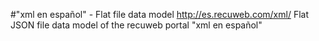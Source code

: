 #"xml en español" - Flat file data model
http://es.recuweb.com/xml/
Flat JSON file data model of the recuweb portal "xml en español"
